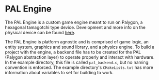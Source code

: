# PAL Engine

The PAL Engine is a custom game engine meant to run on Palygon, a hexagonal tamagotchi type device. Development and more info on the physical device can be found [here](https://github.com/benthacher/palygon).

The PAL Engine is platform agnostic and is comprised of game logic, an entity system, graphics and sound library, and a physics engine. To build a project with the engine, a backend file has to be created for the PAL (Palygon abstraction layer) to operate properly and interact with hardware. In the example directory, this file is called `pal_backend.c`, but no naming convention is enforced. The example directory's `CMakeLists.txt` has more information about variables to set for building to work.